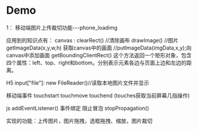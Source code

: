 # Demo


1： 移动端图片上传裁切功能---phone_loadimg

应用到的知识点有：
canvas :
	clearRect() //清除画布   drawImage() //图片    getImageData(x,y,w,h) 获取canvas中的画面 //putImageData(imgData,x,y);向canvas中添加画面    getBoundingClientRect()
	    这个方法返回一个矩形对象，包含四个属性：left、top、right和bottom。分别表示元素各边与页面上边和左边的距离。

H5 input["file"]:
	new FileReader()//读取本地图片文件并显示

移动端事件
	touchstart    touchmove     touchend    (touches获取当前屏幕几指操作)

js
	addEventListener()   事件绑定     阻止冒泡 stopPropagation()

实现的功能：上传图片，图片拖拽，选框拖拽、缩放，图片裁切
	